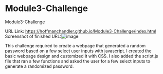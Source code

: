 # Module3-Challenge
Module3-Challenge


URL Link: https://hoffmanchandler.github.io/Module3-Challenge/index.html
Screenshot of finished URL:![image](https://user-images.githubusercontent.com/49040064/193702930-18708a88-4d60-4e0f-a899-83a0019f0b4e.png)

This challenge required to create a webpage that generated a random password based on a few select user inputs with javascript. I created the basic webpage design and customized it with CSS. I also added the script.js file that ran a few functions and asked the user for a few select inputs to generate a randomized password.
